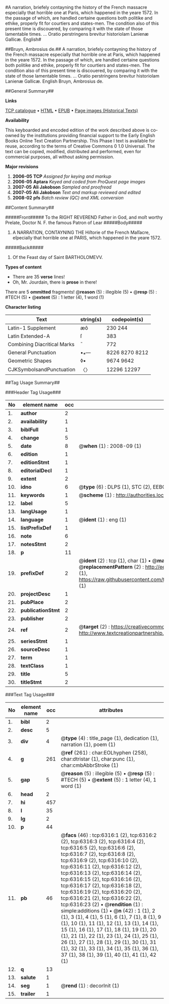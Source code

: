#A narration, briefely contayning the history of the French massacre especially that horrible one at Paris, which happened in the yeare 1572. In the passage of which, are handled certaine questions both politike and ethike, properly fit for courtiers and states-men. The condition also of this present time is discouered, by comparing it with the state of those lamentable times. ... Oratio perstringens brevitur historiolam Lanienæ Gallicæ. English#

##Bruyn, Ambrosius de.##
A narration, briefely contayning the history of the French massacre especially that horrible one at Paris, which happened in the yeare 1572. In the passage of which, are handled certaine questions both politike and ethike, properly fit for courtiers and states-men. The condition also of this present time is discouered, by comparing it with the state of those lamentable times. ...
Oratio perstringens brevitur historiolam Lanienæ Gallicæ. English
Bruyn, Ambrosius de.

##General Summary##

**Links**

[TCP catalogue](http://www.ota.ox.ac.uk/tcp/)  • 
[HTML](http://tei.it.ox.ac.uk/tcp/Texts-HTML/free/A17/A17076.html)  • 
[EPUB](http://tei.it.ox.ac.uk/tcp/Texts-EPUB/free/A17/A17076.epub) • 
[Page images (Historical Texts)](https://data.historicaltexts.jisc.ac.uk/view?pubId=eebo-99841717e&pageId=eebo-99841717e-6316-1)

**Availability**

This keyboarded and encoded edition of the
	       work described above is co-owned by the institutions
	       providing financial support to the Early English Books
	       Online Text Creation Partnership. This Phase I text is
	       available for reuse, according to the terms of Creative
	       Commons 0 1.0 Universal. The text can be copied,
	       modified, distributed and performed, even for
	       commercial purposes, all without asking permission.

**Major revisions**

1. __2006-05__ __TCP__ *Assigned for keying and markup*
1. __2006-05__ __Aptara__ *Keyed and coded from ProQuest page images*
1. __2007-05__ __Ali Jakobson__ *Sampled and proofread*
1. __2007-05__ __Ali Jakobson__ *Text and markup reviewed and edited*
1. __2008-02__ __pfs__ *Batch review (QC) and XML conversion*

##Content Summary##

#####Front#####
To the
RIGHT REVEREND
Father in God, and moſt worthy Prelate,
Doctor N. F. the
famous Patron of Lear
#####Body#####

1. A
NARRATION,
CONTAYNING THE
Hiſtorie of the French Maſſacre,
eſpecially that horrible one at
PARIS, which happened in the
yeare 1572.

#####Back#####

1. Of the Feast day of Saint
BARTHOLOMEVV.

**Types of content**

  * There are 35 **verse** lines!
  * Oh, Mr. Jourdain, there is **prose** in there!

There are 5 **ommitted** fragments! 
 @__reason__ (5) : illegible (5)  •  @__resp__ (5) : #TECH (5)  •  @__extent__ (5) : 1 letter (4), 1 word (1)

**Character listing**


|Text|string(s)|codepoint(s)|
|---|---|---|
|Latin-1 Supplement|æô|230 244|
|Latin Extended-A|ſ|383|
|Combining             Diacritical Marks|̄|772|
|General Punctuation|•⁎—|8226 8270 8212|
|Geometric Shapes|◊▪|9674 9642|
|CJKSymbolsandPunctuation|〈〉|12296 12297|

##Tag Usage Summary##

###Header Tag Usage###

|No|element name|occ|attributes|
|---|---|---|---|
|1.|__author__|2||
|2.|__availability__|1||
|3.|__biblFull__|1||
|4.|__change__|5||
|5.|__date__|8| @__when__ (1) : 2008-09 (1)|
|6.|__edition__|1||
|7.|__editionStmt__|1||
|8.|__editorialDecl__|1||
|9.|__extent__|2||
|10.|__idno__|6| @__type__ (6) : DLPS (1), STC (2), EEBO-CITATION (1), PROQUEST (1), VID (1)|
|11.|__keywords__|1| @__scheme__ (1) : http://authorities.loc.gov/ (1)|
|12.|__label__|5||
|13.|__langUsage__|1||
|14.|__language__|1| @__ident__ (1) : eng (1)|
|15.|__listPrefixDef__|1||
|16.|__note__|6||
|17.|__notesStmt__|2||
|18.|__p__|11||
|19.|__prefixDef__|2| @__ident__ (2) : tcp (1), char (1)  •  @__matchPattern__ (2) : ([0-9\-]+):([0-9IVX]+) (1), (.+) (1)  •  @__replacementPattern__ (2) : http://eebo.chadwyck.com/downloadtiff?vid=$1&page=$2 (1), https://raw.githubusercontent.com/textcreationpartnership/Texts/master/tcpchars.xml#$1 (1)|
|20.|__projectDesc__|1||
|21.|__pubPlace__|2||
|22.|__publicationStmt__|2||
|23.|__publisher__|2||
|24.|__ref__|2| @__target__ (2) : https://creativecommons.org/publicdomain/zero/1.0/ (1), http://www.textcreationpartnership.org/docs/. (1)|
|25.|__seriesStmt__|1||
|26.|__sourceDesc__|1||
|27.|__term__|1||
|28.|__textClass__|1||
|29.|__title__|5||
|30.|__titleStmt__|2||


###Text Tag Usage###

|No|element name|occ|attributes|
|---|---|---|---|
|1.|__bibl__|2||
|2.|__desc__|5||
|3.|__div__|4| @__type__ (4) : title_page (1), dedication (1), narration (1), poem (1)|
|4.|__g__|261| @__ref__ (261) : char:EOLhyphen (258), char:dtristar (1), char:punc (1), char:cmbAbbrStroke (1)|
|5.|__gap__|5| @__reason__ (5) : illegible (5)  •  @__resp__ (5) : #TECH (5)  •  @__extent__ (5) : 1 letter (4), 1 word (1)|
|6.|__head__|2||
|7.|__hi__|457||
|8.|__l__|35||
|9.|__lg__|2||
|10.|__p__|44||
|11.|__pb__|46| @__facs__ (46) : tcp:6316:1 (2), tcp:6316:2 (2), tcp:6316:3 (2), tcp:6316:4 (2), tcp:6316:5 (2), tcp:6316:6 (2), tcp:6316:7 (2), tcp:6316:8 (2), tcp:6316:9 (2), tcp:6316:10 (2), tcp:6316:11 (2), tcp:6316:12 (2), tcp:6316:13 (2), tcp:6316:14 (2), tcp:6316:15 (2), tcp:6316:16 (2), tcp:6316:17 (2), tcp:6316:18 (2), tcp:6316:19 (2), tcp:6316:20 (2), tcp:6316:21 (2), tcp:6316:22 (2), tcp:6316:23 (2)  •  @__rendition__ (1) : simple:additions (1)  •  @__n__ (42) : 1 (1), 2 (1), 3 (1), 4 (1), 5 (1), 6 (1), 7 (1), 8 (1), 9 (1), 10 (1), 11 (1), 12 (1), 13 (1), 14 (1), 15 (1), 16 (1), 17 (1), 18 (1), 19 (1), 20 (1), 21 (1), 22 (1), 23 (1), 24 (1), 25 (1), 26 (1), 27 (1), 28 (1), 29 (1), 30 (1), 31 (1), 32 (1), 33 (1), 34 (1), 35 (1), 36 (1), 37 (1), 38 (1), 39 (1), 40 (1), 41 (1), 42 (1)|
|12.|__q__|13||
|13.|__salute__|1||
|14.|__seg__|1| @__rend__ (1) : decorInit (1)|
|15.|__trailer__|1||
